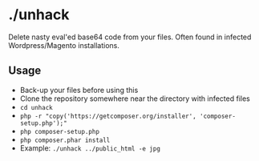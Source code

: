 # ./unhack
Delete nasty eval'ed base64 code from your files. Often found in infected Wordpress/Magento installations.

## Usage
- Back-up your files before using this
- Clone the repository somewhere near the directory with infected files
- `cd unhack`
- `php -r "copy('https://getcomposer.org/installer', 'composer-setup.php');"`
- `php composer-setup.php`
- `php composer.phar install`
- Example: `./unhack ../public_html -e jpg`
